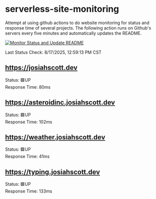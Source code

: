# serverless-site-monitoring
Attempt at using github actions to do website monitoring for status and response time of several projects. The following action runs on Github's servers every five minutes and automatically updates the README.  

[![Monitor Status and Update README](https://github.com/JosiahSco/serverless-site-monitoring/actions/workflows/monitor.yaml/badge.svg)](https://github.com/JosiahSco/serverless-site-monitoring/actions/workflows/monitor.yaml)

Last Status Check: 8/17/2025, 12:59:13 PM CST

## https://josiahscott.dev
Status: 🟩UP  
Response Time: 80ms

## https://asteroidinc.josiahscott.dev
Status: 🟩UP  
Response Time: 102ms

## https://weather.josiahscott.dev
Status: 🟩UP  
Response Time: 41ms

## https://typing.josiahscott.dev
Status: 🟩UP  
Response Time: 133ms


